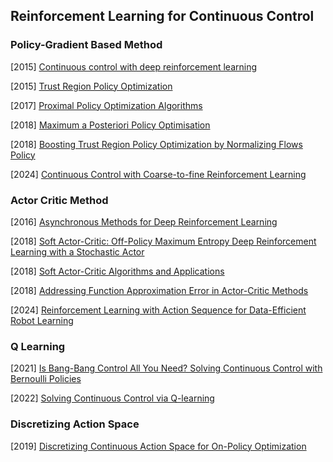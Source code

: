 ## Reinforcement Learning for Continuous Control

### Policy-Gradient  Based Method

[2015] [Continuous control with deep reinforcement learning](https://arxiv.org/abs/1509.02971)

[2015] [Trust Region Policy Optimization](https://arxiv.org/abs/1502.05477)

[2017] [Proximal Policy Optimization Algorithms](https://arxiv.org/abs/1707.06347)

[2018] [Maximum a Posteriori Policy Optimisation](https://arxiv.org/abs/1806.06920)

[2018] [Boosting Trust Region Policy Optimization by Normalizing Flows Policy](https://arxiv.org/abs/1809.10326)

[2024] [Continuous Control with Coarse-to-fine Reinforcement Learning](https://arxiv.org/abs/2407.07787)



### Actor Critic Method

[2016] [Asynchronous Methods for Deep Reinforcement Learning](https://arxiv.org/abs/1602.01783)

[2018] [Soft Actor-Critic: Off-Policy Maximum Entropy Deep Reinforcement Learning with a Stochastic Actor](https://arxiv.org/abs/1801.01290)

[2018] [Soft Actor-Critic Algorithms and Applications](https://arxiv.org/abs/1812.05905)

[2018] [Addressing Function Approximation Error in Actor-Critic Methods](https://arxiv.org/abs/1802.09477)

[2024] [Reinforcement Learning with Action Sequence for Data-Efficient Robot Learning](https://arxiv.org/abs/2411.12155)



### Q Learning

[2021] [Is Bang-Bang Control All You Need? Solving Continuous Control with Bernoulli Policies](https://arxiv.org/abs/2111.02552)

[2022] [Solving Continuous Control via Q-learning](https://arxiv.org/abs/2210.12566)



### Discretizing Action Space

[2019] [Discretizing Continuous Action Space for On-Policy Optimization](https://arxiv.org/abs/1901.10500)